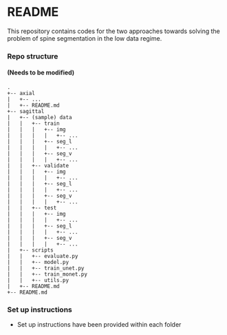 # README #

This repository contains codes for the two approaches towards solving the
problem of spine segmentation in the low data regime.

### Repo structure ###

#### (Needs to be modified) ####

```
.
+-- axial
|   +-- ...
|   +-- README.md
+-- sagittal
|   +-- (sample) data
|   |   +-- train
|   |   |   +-- img
|   |   |   |   +-- ...
|   |   |   +-- seg_l
|   |   |   |   +-- ...
|   |   |   +-- seg_v
|   |   |   |   +-- ...
|   |   +-- validate
|   |   |   +-- img
|   |   |   |   +-- ...
|   |   |   +-- seg_l
|   |   |   |   +-- ...
|   |   |   +-- seg_v
|   |   |   |   +-- ...
|   |   +-- test
|   |   |   +-- img
|   |   |   |   +-- ...
|   |   |   +-- seg_l
|   |   |   |   +-- ...
|   |   |   +-- seg_v
|   |   |   |   +-- ...
|   +-- scripts
|   |   +-- evaluate.py
|   |   +-- model.py
|   |   +-- train_unet.py
|   |   +-- train_monet.py
|   |   +-- utils.py
|   +-- README.md
+-- README.md
```

### Set up instructions ###

* Set up instructions have been provided within each folder
